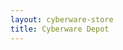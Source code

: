 ```yaml
---
layout: cyberware-store
title: Cyberware Depot
---
```


<script>
document.addEventListener('DOMContentLoaded', function() {
    // Example featured augments data
    const featuredAugments = [
        {
            name: "NAALU MINDLINK PRO",
            type: "NEURAL INTERFACE",
            specs: {
                architecture: "Gen 4",
                response: "2.5ms",
                lifespan: "10yr"
            },
            price: 250000,
            certification: "MECATOL CERTIFIED"
        },
        // Add more featured augments...
    ];

    // Function to render augments
    function renderFeaturedAugments() {
        const grid = document.querySelector('.featured-grid');
        // Add augment cards to the grid
    }

    renderFeaturedAugments();
});
</script> 
